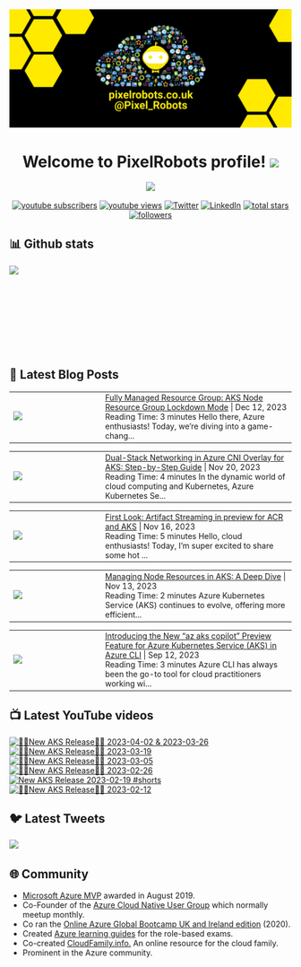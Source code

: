 ## [![PixelRobots header](https://github.com/PixelRobots/PixelRobots/blob/master/images/PixelRobots_Desktop_Wallpaper.png?raw=true)](https://pixelrobots.co.uk)

<h1 align="center">
  Welcome to PixelRobots profile!
  <img src="https://media.giphy.com/media/hvRJCLFzcasrR4ia7z/giphy.gif" width="28">
</h1>

<!-- Typing SVG by DenverCoder1 - https://github.com/DenverCoder1/readme-typing-svg -->
<p align="center">
  <a href="https://github.com/DenverCoder1/readme-typing-svg"><img src="https://readme-typing-svg.herokuapp.com/?lines=Azure%20Advocate%20and%20Microsoft%20MVP;Sysadmin%20at%20heart;15%2B%20years%20of%20IT%20experience;Always%20learning%20new%20things&font=roboto&center=true&width=440&height=45&color=ffea00&vCenter=true&size=22"></a>
</p>


<p align="center">
  <a href="https://www.youtube.com/c/pixelrobots?sub_confirmation=1">
    <img alt="youtube subscribers" title="Subscribe to my YouTube channel" src="https://img.shields.io/youtube/channel/subscribers/UCs6gF5L-7iaoHlTDYpAlgsQ?style=for-the-badge&logo=youtube&logoColor=white&link=https://www.youtube.com/c/pixelrobots?sub_confirmation=1"/></a> 
  <a href="https://www.youtube.com/c/pixelrobots?sub_confirmation=1">
    <img alt="youtube views" title="YouTube views" src="https://img.shields.io/youtube/channel/views/UCs6gF5L-7iaoHlTDYpAlgsQ?style=for-the-badge&logo=youtube&logoColor=white&link=https://www.youtube.com/c/pixelrobots?sub_confirmation=1"/></a> 
  <a href="https://twitter.com/pixel_robots?ref_src=twsrc%5Etfw">
    <img alt="Twitter" title="Twitter" src="https://img.shields.io/twitter/follow/pixel_robots?color=lightblue&label=%40pixel_robots&logo=twitter&logoColor=white&style=for-the-badge"></a>
  <a href="https://www.linkedin.com/in/richard-hooper-uk">
    <img alt="LinkedIn" title="LinkedIn" src="https://img.shields.io/badge/-Richard%20Hooper-blue?style=for-the-badge&logo=Linkedin&logoColor=white/"></a>
  <a href="https://github.com/pixelrobots?tab=repositories&sort=stargazers">
    <img alt="total stars" title="Total stars on GitHub" src="https://img.shields.io/github/stars/pixelrobots?logo=github&logoColor=white&style=for-the-badge"/></a>
  <a href="https://github.com/pixelrobots?tab=followers">
    <img alt="followers" title="Follow me on Github" src="https://img.shields.io/github/followers/pixelrobots?style=for-the-badge&logo=github&logoColor=white"/></a>
</p>


## 📊 Github stats
<p >
  <img align="left" src="https://github-readme-stats.vercel.app/api?username=pixelrobots&show_icons=true&bg_color=ffea00&title_color=000000&text_color=000000&icon_color=ff0000&hide_border=true&count_private=true" />
</p>

</br>
</br>
</br>
</br>
</br>
</br>
</br>
</br>
</br>

## 📝 Latest Blog Posts
<!-- BLOG-POST-LIST:START --><table style="width:100%"><tr><td style="width:150px"><a href="https://pixelrobots.co.uk/2023/12/fully-managed-resource-group-aks-node-resource-group-lockdown-mode/?utm_source=rss&utm_medium=rss&utm_campaign=fully-managed-resource-group-aks-node-resource-group-lockdown-mode"><img width="280px" src="https://pixelrobots.co.uk/wp-content/uploads/2023/12/thumbnail-360-×-240-px-6.png"></a></td><td><a href="https://pixelrobots.co.uk/2023/12/fully-managed-resource-group-aks-node-resource-group-lockdown-mode/?utm_source=rss&utm_medium=rss&utm_campaign=fully-managed-resource-group-aks-node-resource-group-lockdown-mode">Fully Managed Resource Group: AKS Node Resource Group Lockdown Mode</a> | Dec 12, 2023 <br> Reading Time:  3 minutes Hello there, Azure enthusiasts! Today, we&#8217;re diving into a game-chang...</td></tr></table>
<table style="width:100%"><tr><td style="width:150px"><a href="https://pixelrobots.co.uk/2023/11/dual-stack-networking-in-azure-cni-overlay-for-aks-step-by-step-guide/?utm_source=rss&utm_medium=rss&utm_campaign=dual-stack-networking-in-azure-cni-overlay-for-aks-step-by-step-guide"><img width="280px" src="https://pixelrobots.co.uk/wp-content/uploads/2023/11/thumbnail-360-×-240-px-4.png"></a></td><td><a href="https://pixelrobots.co.uk/2023/11/dual-stack-networking-in-azure-cni-overlay-for-aks-step-by-step-guide/?utm_source=rss&utm_medium=rss&utm_campaign=dual-stack-networking-in-azure-cni-overlay-for-aks-step-by-step-guide">Dual-Stack Networking in Azure CNI Overlay for AKS: Step-by-Step Guide</a> | Nov 20, 2023 <br> Reading Time:  4 minutes In the dynamic world of cloud computing and Kubernetes, Azure Kubernetes Se...</td></tr></table>
<table style="width:100%"><tr><td style="width:150px"><a href="https://pixelrobots.co.uk/2023/11/first-look-artifact-streaming-in-preview-for-acr-and-aks/?utm_source=rss&utm_medium=rss&utm_campaign=first-look-artifact-streaming-in-preview-for-acr-and-aks"><img width="280px" src="https://pixelrobots.co.uk/wp-content/uploads/2023/11/thumbnail-360-×-240-px-5.png"></a></td><td><a href="https://pixelrobots.co.uk/2023/11/first-look-artifact-streaming-in-preview-for-acr-and-aks/?utm_source=rss&utm_medium=rss&utm_campaign=first-look-artifact-streaming-in-preview-for-acr-and-aks">First Look: Artifact Streaming in preview for ACR and AKS</a> | Nov 16, 2023 <br> Reading Time:  5 minutes Hello, cloud enthusiasts! Today, I&#8217;m super excited to share some hot ...</td></tr></table>
<table style="width:100%"><tr><td style="width:150px"><a href="https://pixelrobots.co.uk/2023/11/managing-node-resources-in-aks-a-deep-dive/?utm_source=rss&utm_medium=rss&utm_campaign=managing-node-resources-in-aks-a-deep-dive"><img width="280px" src="https://pixelrobots.co.uk/wp-content/uploads/2023/11/thumbnail-360-×-240-px-3.png"></a></td><td><a href="https://pixelrobots.co.uk/2023/11/managing-node-resources-in-aks-a-deep-dive/?utm_source=rss&utm_medium=rss&utm_campaign=managing-node-resources-in-aks-a-deep-dive">Managing Node Resources in AKS: A Deep Dive</a> | Nov 13, 2023 <br> Reading Time:  2 minutes Azure Kubernetes Service (AKS) continues to evolve, offering more efficient...</td></tr></table>
<table style="width:100%"><tr><td style="width:150px"><a href="https://pixelrobots.co.uk/2023/09/introducing-the-new-az-aks-copilot-preview-feature-for-azure-kubernetes-service-aks-in-azure-cli/?utm_source=rss&utm_medium=rss&utm_campaign=introducing-the-new-az-aks-copilot-preview-feature-for-azure-kubernetes-service-aks-in-azure-cli"><img width="280px" src="https://pixelrobots.co.uk/wp-content/uploads/2023/09/thumbnail-360-×-240-px-1.png"></a></td><td><a href="https://pixelrobots.co.uk/2023/09/introducing-the-new-az-aks-copilot-preview-feature-for-azure-kubernetes-service-aks-in-azure-cli/?utm_source=rss&utm_medium=rss&utm_campaign=introducing-the-new-az-aks-copilot-preview-feature-for-azure-kubernetes-service-aks-in-azure-cli">Introducing the New “az aks copilot” Preview Feature for Azure Kubernetes Service (AKS) in Azure CLI</a> | Sep 12, 2023 <br> Reading Time:  3 minutes Azure CLI has always been the go-to tool for cloud practitioners working wi...</td></tr></table>
<!-- BLOG-POST-LIST:END -->

## 📺 Latest YouTube videos
<!-- BEGIN YOUTUBE-CARDS -->
[![🚨📢New AKS Release📢🚨 2023-04-02 & 2023-03-26](https://ytcards.demolab.com/?id=JZ7A1eZcXLM&title=%F0%9F%9A%A8%F0%9F%93%A2New+AKS+Release%F0%9F%93%A2%F0%9F%9A%A8+2023-04-02+%26+2023-03-26&lang=en&timestamp=1681319768&background_color=%230d1117&title_color=%23ffffff&stats_color=%23dedede&max_title_lines=1&width=250&border_radius=5 "🚨📢New AKS Release📢🚨 2023-04-02 & 2023-03-26")](https://www.youtube.com/watch?v=JZ7A1eZcXLM)
[![🚨📢New AKS Release📢🚨 2023-03-19](https://ytcards.demolab.com/?id=vbJK-_5ZPns&title=%F0%9F%9A%A8%F0%9F%93%A2New+AKS+Release%F0%9F%93%A2%F0%9F%9A%A8+2023-03-19&lang=en&timestamp=1680115411&background_color=%230d1117&title_color=%23ffffff&stats_color=%23dedede&max_title_lines=1&width=250&border_radius=5 "🚨📢New AKS Release📢🚨 2023-03-19")](https://www.youtube.com/watch?v=vbJK-_5ZPns)
[![🚨📢New AKS Release📢🚨 2023-03-05](https://ytcards.demolab.com/?id=P65MP0XRuxI&title=%F0%9F%9A%A8%F0%9F%93%A2New+AKS+Release%F0%9F%93%A2%F0%9F%9A%A8+2023-03-05&lang=en&timestamp=1678955130&background_color=%230d1117&title_color=%23ffffff&stats_color=%23dedede&max_title_lines=1&width=250&border_radius=5 "🚨📢New AKS Release📢🚨 2023-03-05")](https://www.youtube.com/watch?v=P65MP0XRuxI)
[![🚨📢New AKS Release📢🚨 2023-02-26](https://ytcards.demolab.com/?id=W3BUE-uoLRo&title=%F0%9F%9A%A8%F0%9F%93%A2New+AKS+Release%F0%9F%93%A2%F0%9F%9A%A8+2023-02-26&lang=en&timestamp=1677838392&background_color=%230d1117&title_color=%23ffffff&stats_color=%23dedede&max_title_lines=1&width=250&border_radius=5 "🚨📢New AKS Release📢🚨 2023-02-26")](https://www.youtube.com/watch?v=W3BUE-uoLRo)
[![New AKS Release 2023-02-19 #shorts](https://ytcards.demolab.com/?id=E1USlyXcmQ8&title=New+AKS+Release+2023-02-19+%23shorts&lang=en&timestamp=1677421524&background_color=%230d1117&title_color=%23ffffff&stats_color=%23dedede&max_title_lines=1&width=250&border_radius=5 "New AKS Release 2023-02-19 #shorts")](https://www.youtube.com/watch?v=E1USlyXcmQ8)
[![🚨📢New AKS Release📢🚨 2023-02-12](https://ytcards.demolab.com/?id=iBYAUbdsX7w&title=%F0%9F%9A%A8%F0%9F%93%A2New+AKS+Release%F0%9F%93%A2%F0%9F%9A%A8+2023-02-12&lang=en&timestamp=1676967703&background_color=%230d1117&title_color=%23ffffff&stats_color=%23dedede&max_title_lines=1&width=250&border_radius=5 "🚨📢New AKS Release📢🚨 2023-02-12")](https://www.youtube.com/watch?v=iBYAUbdsX7w)
<!-- END YOUTUBE-CARDS -->


## 🐦 Latest Tweets


[<img src="https://img.shields.io/badge/-Follow-blue?style=for-the-badge&logo=twitter&logoColor=white"/>](https://twitter.com/pixel_robots?ref_src=twsrc%5Etfw")



## :globe_with_meridians: Community
- <a href="https://mvp.microsoft.com/en-us/PublicProfile/5003450?fullName=Richard%20Hooper=1">Microsoft Azure MVP</a> awarded in August 2019.
- Co-Founder of the <a href="https://azurecloudnative.io/">Azure Cloud Native User Group</a> which normally meetup monthly.
- Co ran the <a href="https://www.youtube.com/channel/UC6SpVz6lkAbOjAlvMxL8TmA">Online Azure Global Bootcamp UK and Ireland edition</a> (2020).
- Created <a href="https://github.com/PixelRobots/Azure-Study-Guides">Azure learning guides</a> for the role-based exams.
- Co-created <a href="https://cloudfamily.info/">CloudFamily.info.</a> An online resource for the cloud family.
- Prominent in the Azure community.

<!--
### 💻 Projects
- 


### 📖 Azure Learning Resources
- 

### 📫 Where to find me
- <a href="https://pixelrobots.co.uk">Blog</a>
- <a href="https://twitter.com/Pixel_Robots">Twitter</a>
- <a href="https://www.youtube.com/channel/UCs6gF5L-7iaoHlTDYpAlgsQ/">YouTube</a>
- <a href="https://www.linkedin.com/in/richard-hooper-598a1412/">LinkedIn</a>
-->
